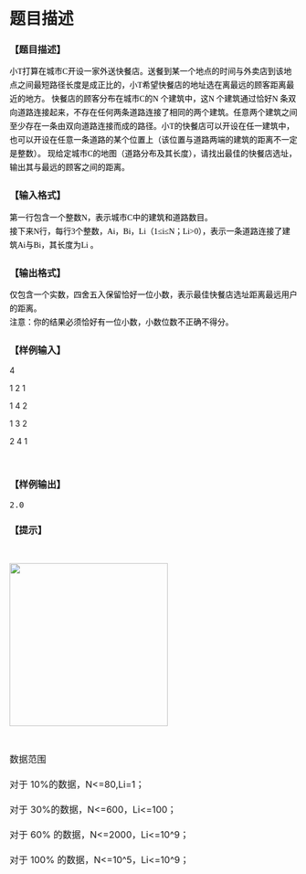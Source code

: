 # 题目描述


<h3>
【题目描述】
</h3>
<div class="content">
<p>
<span style="display:inline! important;float:none;word-spacing:0px;font:14px/24px 宋体;text-transform:none;color:#000000;text-indent:0px;white-space:normal;letter-spacing:normal;widows:2;orphans:2;webkit-text-size-adjust:auto;webkit-text-stroke-width:0px;">小T打算在城市C开设一家外送快餐店。送餐到某一个地点的时间与外卖店到该地点之间最短路径长度是成正比的，小T希望快餐店的地址选在离最远的顾客距离最近的地方。 快餐店的顾客分布在城市C的N 个建筑中，这N 个建筑通过恰好N 条双向道路连接起来，不存在任何两条道路连接了相同的两个建筑。任意两个建筑之间至少存在一条由双向道路连接而成的路径。小T的快餐店可以开设在任一建筑中，也可以开设在任意一条道路的某个位置上（该位置与道路两端的建筑的距离不一定是整数）。 现给定城市C的地图（道路分布及其长度），请找出最佳的快餐店选址，输出其与最远的顾客之间的距离。<span class="Apple-converted-space"> </span></span> 
</p>
</div>
<h3>
【输入格式】
</h3>
<div class="content">
<p>
<span style="display:inline! important;float:none;word-spacing:0px;font:14px/24px 宋体;text-transform:none;color:#000000;text-indent:0px;white-space:normal;letter-spacing:normal;widows:2;orphans:2;webkit-text-size-adjust:auto;webkit-text-stroke-width:0px;">第一行包含一个整数N，表示城市C中的建筑和道路数目。</span><br style="word-spacing:0px;font:14px/24px 宋体;text-transform:none;color:#000000;text-indent:0px;white-space:normal;letter-spacing:normal;widows:2;orphans:2;webkit-text-size-adjust:auto;webkit-text-stroke-width:0px;"/>
<span style="display:inline! important;float:none;word-spacing:0px;font:14px/24px 宋体;text-transform:none;color:#000000;text-indent:0px;white-space:normal;letter-spacing:normal;widows:2;orphans:2;webkit-text-size-adjust:auto;webkit-text-stroke-width:0px;">接下来N行，每行3个整数，Ai，Bi，Li（1≤i≤N；Li&gt;0），表示一条道路连接了建筑Ai与Bi，其长度为Li 。</span> 
</p>
</div>
<h3>
【输出格式】
</h3>
<div class="content">
<p>
<span style="display:inline! important;float:none;word-spacing:0px;font:14px/24px 宋体;text-transform:none;color:#000000;text-indent:0px;white-space:normal;letter-spacing:normal;widows:2;orphans:2;webkit-text-size-adjust:auto;webkit-text-stroke-width:0px;">仅包含一个实数，四舍五入保留恰好一位小数，表示最佳快餐店选址距离最远用户的距离。</span><br style="word-spacing:0px;font:14px/24px 宋体;text-transform:none;color:#000000;text-indent:0px;white-space:normal;letter-spacing:normal;widows:2;orphans:2;webkit-text-size-adjust:auto;webkit-text-stroke-width:0px;"/>
<span style="display:inline! important;float:none;word-spacing:0px;font:14px/24px 宋体;text-transform:none;color:#000000;text-indent:0px;white-space:normal;letter-spacing:normal;widows:2;orphans:2;webkit-text-size-adjust:auto;webkit-text-stroke-width:0px;">注意：你的结果必须恰好有一位小数，小数位数不正确不得分。</span> 
</p>
</div>
<h3>
【样例输入】
</h3>
<p>
4
</p>
<p>
1 2 1
</p>
<p>
1 4 2
</p>
<p>
1 3 2
</p>
<p>
2 4 1
</p>
<p>
<br/>
</p>
<h3>
【样例输出】
</h3>
<pre>2.0</pre>
<h3>
【提示】
</h3>
<div class="content">
<p>
<br/>
</p>
<p>
<span style="font-size:medium;"><img alt="" src="http://www.lydsy.com/JudgeOnline/upload/201307/11.png" height="285" width="277"/></span> 
</p>
<br/>
<p>
<span style="font-size:medium;">数据范围<br/>
<br/>
对于 10%的数据，N&lt;=80,Li=1； <br/>
<br/>
对于 30%的数据，N&lt;=600，Li&lt;=100； <br/>
<br/>
对于 60% 的数据，N&lt;=2000，Li&lt;=10^9； <br/>
<br/>
对于 100% 的数据，N&lt;=10^5，Li&lt;=10^9；</span> 
</p>
<a href="http://www.lydsy.com/JudgeOnline/problem.php?id=3242"></a> 
</div>
